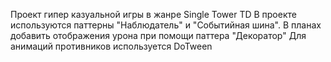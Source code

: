 Проект гипер казуальной игры в жанре Single Tower TD
В проекте используются паттерны "Наблюдатель" и "Событийная шина". В планах добавить отображения урона при помощи паттера "Декоратор"
Для анимаций противников используется DoTween
